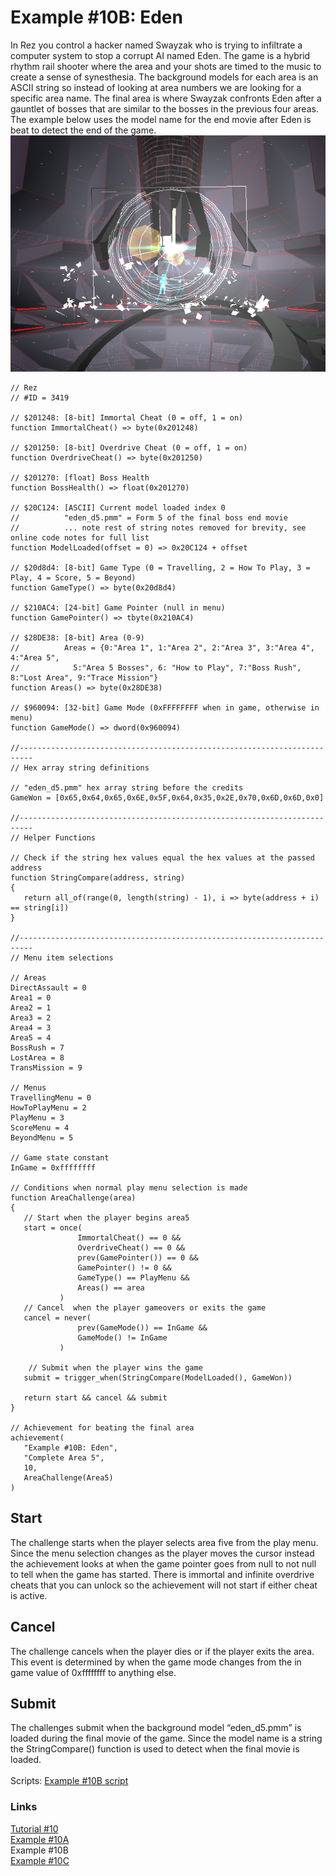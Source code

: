# Example #10B: Eden
In Rez you control a hacker named Swayzak who is trying to infiltrate a computer system to stop a corrupt AI named Eden.  The game is a hybrid rhythm rail shooter where the area and your shots are timed to the music to create a sense of synesthesia.  The background models for each area is an ASCII string so instead of looking at area numbers we are looking for a specific area name. The final area is where Swayzak confronts Eden after a gauntlet of bosses that are similar to the bosses in the previous four areas.  The example below uses the model name for the end movie after Eden is beat to detect the end of the game.<br>
![Rez confronting the final boss Eden](Rez_End_Boss.png)<br>
 ```
// Rez
// #ID = 3419

// $201248: [8-bit] Immortal Cheat (0 = off, 1 = on)
function ImmortalCheat() => byte(0x201248)

// $201250: [8-bit] Overdrive Cheat (0 = off, 1 = on)
function OverdriveCheat() => byte(0x201250)

// $201270: [float] Boss Health
function BossHealth() => float(0x201270)

// $20C124: [ASCII] Current model loaded index 0
//          "eden_d5.pmm" = Form 5 of the final boss end movie
//          ... note rest of string notes removed for brevity, see online code notes for full list
function ModelLoaded(offset = 0) => 0x20C124 + offset

// $20d8d4: [8-bit] Game Type (0 = Travelling, 2 = How To Play, 3 = Play, 4 = Score, 5 = Beyond)
function GameType() => byte(0x20d8d4)

// $210AC4: [24-bit] Game Pointer (null in menu)
function GamePointer() => tbyte(0x210AC4)

// $28DE38: [8-bit] Area (0-9)
//          Areas = {0:"Area 1", 1:"Area 2", 2:"Area 3", 3:"Area 4",  4:"Area 5", 
//            5:"Area 5 Bosses", 6: "How to Play", 7:"Boss Rush", 8:"Lost Area", 9:"Trace Mission"}
function Areas() => byte(0x28DE38)

// $960094: [32-bit] Game Mode (0xFFFFFFFF when in game, otherwise in menu)
function GameMode() => dword(0x960094)

//-------------------------------------------------------------------------
// Hex array string definitions

// "eden_d5.pmm" hex array string before the credits
GameWon = [0x65,0x64,0x65,0x6E,0x5F,0x64,0x35,0x2E,0x70,0x6D,0x6D,0x0]

//-------------------------------------------------------------------------
// Helper Functions

// Check if the string hex values equal the hex values at the passed address
function StringCompare(address, string)
{
    return all_of(range(0, length(string) - 1), i => byte(address + i) == string[i])
}

//-------------------------------------------------------------------------
// Menu item selections

// Areas
DirectAssault = 0
Area1 = 0
Area2 = 1
Area3 = 2
Area4 = 3
Area5 = 4
BossRush = 7
LostArea = 8
TransMission = 9

// Menus
TravellingMenu = 0
HowToPlayMenu = 2
PlayMenu = 3
ScoreMenu = 4
BeyondMenu = 5

// Game state constant
InGame = 0xffffffff

// Conditions when normal play menu selection is made
function AreaChallenge(area)
{
    // Start when the player begins area5
    start = once(
                ImmortalCheat() == 0 && 
                OverdriveCheat() == 0 &&
                prev(GamePointer()) == 0 && 
                GamePointer() != 0 &&
                GameType() == PlayMenu &&
                Areas() == area
            )
    // Cancel  when the player gameovers or exits the game
    cancel = never(
                prev(GameMode()) == InGame &&
                GameMode() != InGame
            )
            
     // Submit when the player wins the game
    submit = trigger_when(StringCompare(ModelLoaded(), GameWon))
            
    return start && cancel && submit
}

// Achievement for beating the final area
achievement(
    "Example #10B: Eden",
    "Complete Area 5",
    10, 
    AreaChallenge(Area5)
)
```

## Start
The challenge starts when the player selects area five from the play menu. Since the menu selection changes as the player moves the cursor instead the achievement looks at when the game pointer goes from null to not null to tell when the game has started.  There is immortal and infinite overdrive cheats that you can unlock so the achievement will not start if either cheat is active.
## Cancel
The challenge cancels when the player dies or if the player exits the area.  This event is determined by when the game mode changes from the in game value of 0xffffffff to anything else.

## Submit
The challenges submit when the background model “eden_d5.pmm” is loaded during the final movie of the game.  Since the model name is a string the StringCompare() function is used to detect when the final movie is loaded.<br>
<br>
Scripts: [Example #10B script](REZ_Example_10B.rascript) <br>
### Links
[Tutorial #10](readme.md) <br>
[Example #10A](Example_10A.md) <br>
Example #10B <br>
[Example #10C](Example_10C.md)